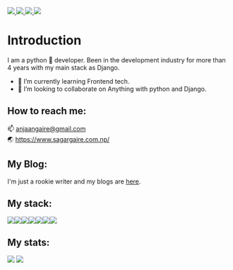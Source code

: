 <a href=https://linkedin.com/in/anjaan-gaire> <img src="https://img.shields.io/badge/-LinkedIn-0e76a8?style=for-the-badge&logo=linkedIn"> </a>
<a href=https://twitter.com/RealAnjaan> <img src="https://img.shields.io/badge/-Twitter-1DA1F2?style=for-the-badge&logo=Twitter"> </a>
<a href=https://github.com/Anjaan-g> <img src="https://img.shields.io/badge/github-%23121011.svg?style=for-the-badge&logo=github&logoColor=white"> </a><img src="https://komarev.com/ghpvc/?username=Anjaan-g&color=blue">
<!--
**Anjaan-g/Anjaan-g** is a ✨ _special_ ✨ repository because its `README.md` (this file) appears on your GitHub profile.
-->

# Introduction
I am a python :snake: developer.
Been in the development industry for more than 4 years with my main stack as Django. 

- 🌱 I’m currently learning Frontend tech.
- 👯 I’m looking to collaborate on Anything with python and Django.

## How to reach me:
📫 anjaangaire@gmail.com
<br>
🌏 https://www.sagargaire.com.np/

## My Blog:
I'm just a rookie writer and my blogs are [here](https://blog.sagargaire.com.np).



## My stack:
<img src="https://img.shields.io/badge/python-3670A0?style=for-the-badge&logo=python&logoColor=ffdd54"><img src="https://img.shields.io/badge/django-%23092E20.svg?style=for-the-badge&logo=django&logoColor=white"><img src="https://img.shields.io/badge/html5-%23E34F26.svg?style=for-the-badge&logo=html5&logoColor=white"><img src="https://img.shields.io/badge/css3-%231572B6.svg?style=for-the-badge&logo=css3&logoColor=white"><img src="https://img.shields.io/badge/javascript-%23323330.svg?style=for-the-badge&logo=javascript&logoColor=%23F7DF1E"><img src="https://img.shields.io/badge/SASS-hotpink.svg?style=for-the-badge&logo=SASS&logoColor=white"><img src="https://img.shields.io/badge/bootstrap-%23563D7C.svg?style=for-the-badge&logo=bootstrap&logoColor=white">

## My stats:
<img src="https://github-readme-stats.vercel.app/api?username=Anjaan-g&theme=onedark&show_icons=true&count_private=true">
<img src="https://github-readme-stats.vercel.app/api/top-langs/?username=Anjaan-g&theme=onedark&layout=&langs_count=5">
<img src="https://github-readme-stats.vercel.app/api/pin/?username=Anjaan-g&repo=Nepali-Music-Genre-Classification-using-MFCC-and-CNN>
